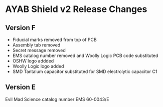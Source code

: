 # AYAB Shield v2 Release Changes


## Version F

- Fiducial marks removed from top of PCB
- Assembly tab removed
- Secret message removed
- EMS catalog number removed and Woolly Logic PCB code substituted
- OSHW logo addded
- Woolly Logic logo added
- SMD Tantalum capacitor substituted for SMD electrolytic capacitor C1

## Version E

Evil Mad Science catalog number EMS 60-0043/E 
